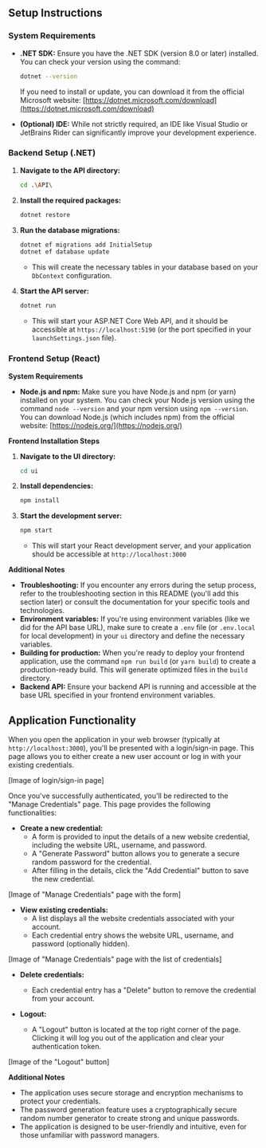 ## Setup Instructions

### System Requirements

*   **.NET SDK:** Ensure you have the .NET SDK (version 8.0 or later) installed. You can check your version using the command:

    ```bash
    dotnet --version
    ```

    If you need to install or update, you can download it from the official Microsoft website: [https://dotnet.microsoft.com/download](https://dotnet.microsoft.com/download)

*   **(Optional) IDE:** While not strictly required, an IDE like Visual Studio or JetBrains Rider can significantly improve your development experience.

### Backend Setup (.NET)

1.  **Navigate to the API directory:**

    ```bash
    cd .\API\
    ```

2.  **Install the required packages:**

    ```bash
    dotnet restore
    ```

3.  **Run the database migrations:**

    ```bash
    dotnet ef migrations add InitialSetup
    dotnet ef database update
    ```

    *   This will create the necessary tables in your database based on your `DbContext` configuration.

4.  **Start the API server:**

    ```bash
    dotnet run
    ```

    *   This will start your ASP.NET Core Web API, and it should be accessible at `https://localhost:5190` (or the port specified in your `launchSettings.json` file).


### Frontend Setup (React)

**System Requirements**

*   **Node.js and npm:** Make sure you have Node.js and npm (or yarn) installed on your system. You can check your Node.js version using the command `node --version` and your npm version using `npm --version`. You can download Node.js (which includes npm) from the official website: [https://nodejs.org/](https://nodejs.org/)

**Frontend Installation Steps**

1.  **Navigate to the UI directory:**

    ```bash
    cd ui
    ```

2.  **Install dependencies:**

    ```bash
    npm install
    ```

3.  **Start the development server:**

    ```bash
    npm start
    ```

    *   This will start your React development server, and your application should be accessible at `http://localhost:3000`

**Additional Notes**

*   **Troubleshooting:** If you encounter any errors during the setup process, refer to the troubleshooting section in this README (you'll add this section later) or consult the documentation for your specific tools and technologies.
*   **Environment variables:** If you're using environment variables (like we did for the API base URL), make sure to create a `.env` file (or `.env.local` for local development) in your `ui` directory and define the necessary variables.
*   **Building for production:** When you're ready to deploy your frontend application, use the command `npm run build` (or `yarn build`) to create a production-ready build. This will generate optimized files in the `build` directory.
*   **Backend API:** Ensure your backend API is running and accessible at the base URL specified in your frontend environment variables.


## Application Functionality

When you open the application in your web browser (typically at `http://localhost:3000`), you'll be presented with a login/sign-in page. This page allows you to either create a new user account or log in with your existing credentials.

[Image of login/sign-in page]

Once you've successfully authenticated, you'll be redirected to the "Manage Credentials" page. This page provides the following functionalities:

*   **Create a new credential:**
    *   A form is provided to input the details of a new website credential, including the website URL, username, and password.
    *   A "Generate Password" button allows you to generate a secure random password for the credential.
    *   After filling in the details, click the "Add Credential" button to save the new credential.

[Image of "Manage Credentials" page with the form]

*   **View existing credentials:**
    *   A list displays all the website credentials associated with your account.
    *   Each credential entry shows the website URL, username, and password (optionally hidden).

[Image of "Manage Credentials" page with the list of credentials]

*   **Delete credentials:**
    *   Each credential entry has a "Delete" button to remove the credential from your account.

*   **Logout:**
    *   A "Logout" button is located at the top right corner of the page. Clicking it will log you out of the application and clear your authentication token.

[Image of the "Logout" button]

**Additional Notes**

*   The application uses secure storage and encryption mechanisms to protect your credentials.
*   The password generation feature uses a cryptographically secure random number generator to create strong and unique passwords.
*   The application is designed to be user-friendly and intuitive, even for those unfamiliar with password managers.
